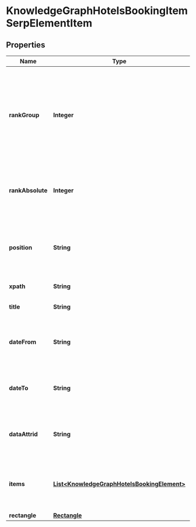 

# KnowledgeGraphHotelsBookingItemSerpElementItem


## Properties

| Name | Type | Description | Notes |
|------------ | ------------- | ------------- | -------------|
|**rankGroup** | **Integer** | group rank in SERP position within a group of elements with identical type values positions of elements with different type values are omitted from rank_group |  [optional] |
|**rankAbsolute** | **Integer** | absolute rank in SERP absolute position among all the elements in SERP |  [optional] |
|**position** | **String** | the alignment of the element in SERP can take the following values: left, right |  [optional] |
|**xpath** | **String** | the XPath of the element |  [optional] |
|**title** | **String** | title of a given link element |  [optional] |
|**dateFrom** | **String** | starting date of stay in the format “year-month-date” example: 2019-11-15 |  [optional] |
|**dateTo** | **String** | ending date of stay in the format “year-month-date” example: 2019-11-17 |  [optional] |
|**dataAttrid** | **String** | google defined data attribute ID example: kc:/local:hotel booking |  [optional] |
|**items** | [**List&lt;KnowledgeGraphHotelsBookingElement&gt;**](KnowledgeGraphHotelsBookingElement.md) | additional items present in the element if there are none, equals null |  [optional] |
|**rectangle** | [**Rectangle**](Rectangle.md) |  |  [optional] |



